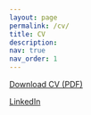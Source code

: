 ```yaml
---
layout: page
permalink: /cv/
title: CV
description: 
nav: true
nav_order: 1
---
```


[Download CV (PDF)](/ryan__rhys/assets/pdf/Website_CV_Sep_2025.pdf)

[LinkedIn](https://www.linkedin.com/in/ryan-rhys-griffiths-689b73128/)
